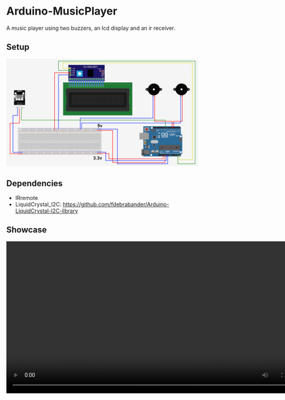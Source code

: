 # Arduino-MusicPlayer
A music player using two buzzers, an lcd display and an ir receiver.

## Setup

<div align="center">
  <p>
    <a href="https://github.com/mr-s8/Arduino-MusicPlayer/blob/main/music%20player.png"><img src="https://github.com/mr-s8/Arduino-MusicPlayer/blob/main/music%20player.png" width="800" alt="wiring sketch" /></a>
  </p>
</div>


## Dependencies

- IRremote
- LiquidCrystal_I2C: https://github.com/fdebrabander/Arduino-LiquidCrystal-I2C-library


## Showcase

<div align="center">
<video width="800" controls>
  <source src="https://github.com/mr-s8/Arduino-MusicPlayer/blob/main/showcase.mp4" type="video/mp4">
  Your browser does not support the video tag.
</video>
</div>

  
